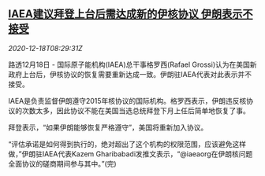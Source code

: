 <!--1608281626000-->
[IAEA建议拜登上台后需达成新的伊核协议 伊朗表示不接受](https://cn.reuters.com/article/iaea-grossi-us-biden-nuclear-1218-idCNKBS28S0WK)
------

<div><i>2020-12-18T08:29:31Z</i></div><p>路透12月18日 - 国际原子能机构(IAEA)总干事格罗西(Rafael Grossi)认为在美国新政府上台后，伊核协议的恢复需要重新达成一致。伊朗驻IAEA代表对此表示并不接受。</p><p>IAEA是负责监督伊朗遵守2015年核协议的国际机构。格罗西表示，伊朗违反核协议的次数太多，因此协议不能在美国当选总统拜登下月上任后简单地恢复了事。</p><p>拜登表示，“如果伊朗能够恢复严格遵守”，美国将重新加入协议。</p><p>“评估承诺是如何得到执行的，绝对超出了这个机构的权限范围，应该避免这样做，”伊朗驻IAEA代表Kazem Gharibabadi发推文表示，“@iaeaorg在伊朗核问题全面协议的磋商期间参与其中。”(完)</p>
